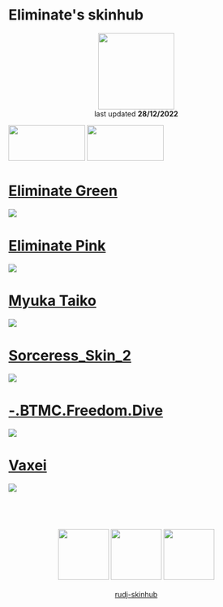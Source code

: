 # Eliminate's skinhub
<p align="center">
<a href="https://osu.ppy.sh/users/9169747">
  <img src="https://a.ppy.sh/9169747"  
       width="150"
       height="150"></a>
<br>
last updated <b>28/12/2022</b>
</p>

<a href="https://www.youtube.com/watch?v=kbbgypvGPgM">
<img src="https://i.imgur.com/uDyKiLi.png"
       width="151" 
       height="70"/></a>

<a href="https://i.imgur.com/o0kMf8Y.png">
<img src="https://i.imgur.com/o0kMf8Y.png"
       width="151" 
       height="70"/></a>

# [Eliminate Green](https://github.com/ryancranie/skinhub/raw/tyfh/player/eliminate/Eliminate%20Green.osk)
[![](https://osu.ppy.sh/ss/18336128/a854)](https://github.com/ryancranie/skinhub/raw/tyfh/player/eliminate/Eliminate%20Green.osk)

# [Eliminate Pink](https://github.com/ryancranie/skinhub/raw/tyfh/player/eliminate/Eliminate%20Pink.osk)
[![](https://osu.ppy.sh/ss/18336114/72c8)](https://github.com/ryancranie/skinhub/raw/tyfh/player/eliminate/Eliminate%20Pink.osk)

# [Myuka Taiko](https://github.com/ryancranie/skinhub/raw/tyfh/player/eliminate/Myuka%20Taiko.osk)
[![](https://osu.ppy.sh/ss/18338359/a5fc)](https://github.com/ryancranie/skinhub/raw/tyfh/player/eliminate/Myuka%20Taiko.osk)

# [Sorceress_Skin_2](https://github.com/ryancranie/skinhub/raw/tyfh/player/eliminate/Sorceress_Skin_2.osk)
[![](https://osu.ppy.sh/ss/18336136/5730)](https://github.com/ryancranie/skinhub/raw/tyfh/player/eliminate/Sorceress_Skin_2.osk)

# [-.BTMC.Freedom.Dive](https://github.com/ryancranie/skinhub/raw/tyfh/universal/-.BTMC.Freedom.Dive.osk)
[![](https://i.ppy.sh/19743f9a911d966fca64a81c018ee380dba163a3/68747470733a2f2f692e696d6775722e636f6d2f74696563544e482e706e67)](https://github.com/ryancranie/skinhub/raw/tyfh/universal/-.BTMC.Freedom.Dive.osk)

# [Vaxei](https://github.com/ryancranie/skinhub/raw/tyfh/player/universal/Vaxei.osk)
[![](https://osu.ppy.sh/ss/18205118/735e)](https://github.com/ryancranie/skinhub/raw/tyfh/player/universal/Vaxei.osk)

#
<p align="center">
  <br></br>
  <a href="https://www.twitch.tv/eliminate294">
  <img src="https://i.imgur.com/HM030lk.png" 
       width="100" 
       height="100"></a>
  <a href="https://www.youtube.com/@Eliminate294">
  <img src="https://i.imgur.com/YWbDUUy.png"  
       width="100" 
       height="100"></a>
  <a href="https://twitter.com/Eliminate294_">
  <img src="https://i.imgur.com/PUQ5uWf.png" 
       width="100" 
       height="100"></a>
  <br></br>
  <a href="README.md">rudj-skinhub</a>
 </p>

